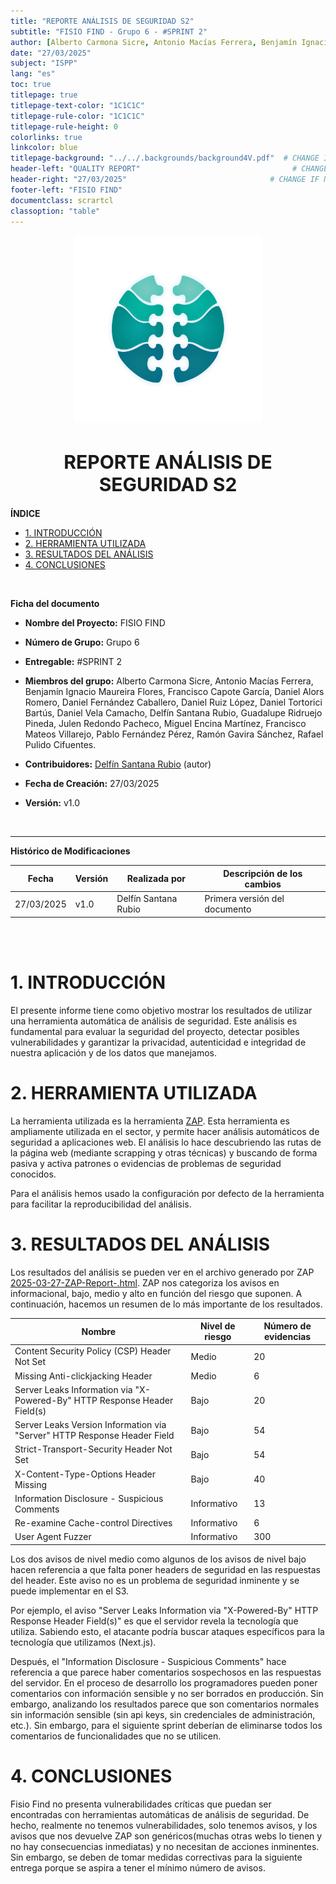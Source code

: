 ```yaml
---
title: "REPORTE ANÁLISIS DE SEGURIDAD S2"
subtitle: "FISIO FIND - Grupo 6 - #SPRINT 2"
author: [Alberto Carmona Sicre, Antonio Macías Ferrera, Benjamín Ignacio Maureira Flores, Francisco Capote García, Daniel Alors Romero, Daniel Fernández Caballero, Daniel Ruiz López, Daniel Tortorici Bartús, Daniel Vela Camacho, Delfín Santana Rubio, Guadalupe Ridruejo Pineda, Julen Redondo Pacheco, Miguel Encina Martínez, Francisco Mateos Villarejo, Pablo Fernández Pérez, Ramón Gavira Sánchez, Rafael Pulido Cifuentes]                                                # CHANGE IF NEEDED
date: "27/03/2025"
subject: "ISPP"
lang: "es"
toc: true
titlepage: true
titlepage-text-color: "1C1C1C"
titlepage-rule-color: "1C1C1C"
titlepage-rule-height: 0
colorlinks: true
linkcolor: blue
titlepage-background: "../../.backgrounds/background4V.pdf"  # CHANGE IF NEEDED
header-left: "QUALITY REPORT"                                  # CHANGE IF NEEDED
header-right: "27/03/2025"                                # CHANGE IF NEEDED
footer-left: "FISIO FIND"
documentclass: scrartcl
classoption: "table"
---
```


<!-- COMMENT THIS WHEN EXPORTING TO PDF -->
<p align="center">
  <img src="../../.img/Logo_FisioFind_Verde_sin_fondo.webp" alt="Logo FisioFind" width="300" />
</p>

<h1 align="center" style="font-size: 30px; font-weight: bold;">
  REPORTE ANÁLISIS DE SEGURIDAD S2
</h1>

**ÍNDICE**
- [1. INTRODUCCIÓN](#1-introducción)
- [2. HERRAMIENTA UTILIZADA](#2-herramienta-utilizada)
- [3. RESULTADOS DEL ANÁLISIS](#3-resultados-del-análisis)
- [4. CONCLUSIONES](#4-conclusiones)

<!-- COMMENT WHEN EXPORTING TO PDF -->

<br>

**Ficha del documento**

- **Nombre del Proyecto:** FISIO FIND

- **Número de Grupo:** Grupo 6

- **Entregable:** #SPRINT 2

- **Miembros del grupo:** Alberto Carmona Sicre, Antonio Macías Ferrera, Benjamín Ignacio Maureira Flores, Francisco Capote García, Daniel Alors Romero, Daniel Fernández Caballero, Daniel Ruiz López, Daniel Tortorici Bartús, Daniel Vela Camacho, Delfín Santana Rubio, Guadalupe Ridruejo Pineda, Julen Redondo Pacheco, Miguel Encina Martínez, Francisco Mateos Villarejo, Pablo Fernández Pérez, Ramón Gavira Sánchez, Rafael Pulido Cifuentes.

- **Contribuidores:** [Delfín Santana Rubio](https://github.com/DelfinSR) (autor)

- **Fecha de Creación:** 27/03/2025  

- **Versión:** v1.0

<br>

---

**Histórico de Modificaciones**

| Fecha      | Versión | Realizada por   | Descripción de los cambios                       |
| ---------- | ------- | --------------- | ------------------------------------------------ |
| 27/03/2025 | v1.0    | Delfín Santana Rubio | Primera versión del documento |


<br>

<!-- \newpage -->

<br>

# 1. INTRODUCCIÓN
El presente informe tiene como objetivo mostrar los resultados de utilizar una herramienta automática de análisis de seguridad. Este análisis es fundamental para evaluar la seguridad del proyecto, detectar posibles vulnerabilidades y garantizar la privacidad, autenticidad e integridad de nuestra aplicación y de los datos que manejamos.

# 2. HERRAMIENTA UTILIZADA
La herramienta utilizada es la herramienta [ZAP](https://www.zaproxy.org/). Esta herramienta es ampliamente utilizada en el sector, y permite hacer análisis automáticos de seguridad a aplicaciones web. El análisis lo hace descubriendo las rutas de la página web (mediante scrapping y otras técnicas) y buscando de forma pasiva y activa patrones o evidencias de problemas de seguridad conocidos.

Para el análisis hemos usado la configuración por defecto de la herramienta para facilitar la reproducibilidad del análisis.

# 3. RESULTADOS DEL ANÁLISIS

Los resultados del análisis se pueden ver en el archivo generado por ZAP [2025-03-27-ZAP-Report-.html](https://github.com/Proyecto-ISPP/FISIOFIND/blob/main/docs/03_reports/security_reports/2025-03-27-ZAP-Report-.html). ZAP nos categoriza los avisos en informacional, bajo, medio y alto en función del riesgo que suponen. A continuación, hacemos un resumen de lo más importante de los resultados. 

|Nombre | 	Nivel de riesgo | 	Número de evidencias |
|----|------------|------------------------|
|Content Security Policy (CSP) Header Not Set| 	Medio |	20|
|Missing Anti-clickjacking Header |	Medio 	|6|
|Server Leaks Information via "X-Powered-By" HTTP Response Header Field(s) |	Bajo |	20|
|Server Leaks Version Information via "Server" HTTP Response Header Field |	Bajo |	54|
|Strict-Transport-Security Header Not Set |	Bajo |	54|
|X-Content-Type-Options Header Missing |	Bajo |	40|
|Information Disclosure - Suspicious Comments |	Informativo |	13|
|Re-examine Cache-control Directives |	Informativo |	6|
|User Agent Fuzzer |	Informativo |	300|

Los dos avisos de nivel medio como algunos de los avisos de nivel bajo hacen referencia a que falta poner headers de seguridad en las respuestas del header. Este aviso no es un problema de seguridad inminente y se puede implementar en el S3.

Por ejemplo, el aviso "Server Leaks Information via "X-Powered-By" HTTP Response Header Field(s)" es que el servidor revela la tecnología que utiliza. Sabiendo esto, el atacante podría buscar ataques específicos para la tecnología que utilizamos (Next.js).

Después, el "Information Disclosure - Suspicious Comments" hace referencia a que parece haber comentarios sospechosos en las respuestas del servidor. En el proceso de desarrollo los programadores pueden poner comentarios con información sensible y no ser borrados en producción. Sin embargo, analizando los resultados parece que son comentarios normales sin información sensible (sin api keys, sin credenciales de administración, etc.). Sin embargo, para el siguiente sprint deberían de eliminarse todos los comentarios de funcionalidades que no se utilicen.

# 4. CONCLUSIONES
Fisio Find no presenta vulnerabilidades críticas que puedan ser encontradas con herramientas automáticas de análisis de seguridad. De hecho, realmente no tenemos vulnerabilidades, solo tenemos avisos, y los avisos que nos devuelve ZAP son genéricos(muchas otras webs lo tienen y no hay consecuencias inmediatas) y no necesitan de acciones inminentes. Sin embargo, se deben de tomar medidas correctivas para la siguiente entrega porque se aspira a tener el mínimo número de avisos.
